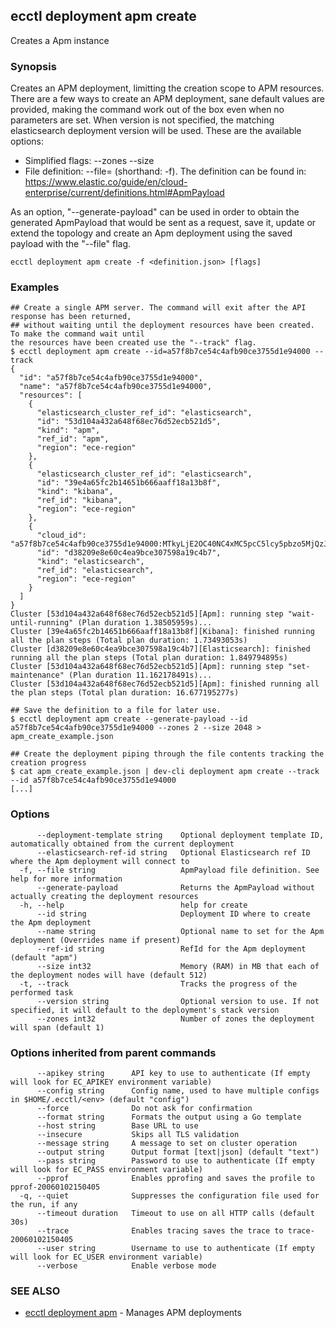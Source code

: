 ## ecctl deployment apm create

Creates a Apm instance

### Synopsis

Creates an APM deployment, limitting the creation scope to APM resources.
There are a few ways to create an APM deployment, sane default values are provided, making
the command work out of the box even when no parameters are set. When version is not specified,
the matching elasticsearch deployment version will be used. These are the available options:

  * Simplified flags: --zones <zone count> --size <node memory in MB>
  * File definition: --file=<file path> (shorthand: -f). The definition can be found in:
    https://www.elastic.co/guide/en/cloud-enterprise/current/definitions.html#ApmPayload

As an option, "--generate-payload" can be used in order to obtain the generated ApmPayload
that would be sent as a request, save it, update or extend the topology and create an Apm
deployment using the saved payload with the "--file" flag.

```
ecctl deployment apm create -f <definition.json> [flags]
```

### Examples

```
## Create a single APM server. The command will exit after the API response has been returned, 
## without waiting until the deployment resources have been created. To make the command wait until
the resources have been created use the "--track" flag.
$ ecctl deployment apm create --id=a57f8b7ce54c4afb90ce3755d1e94000 --track
{
  "id": "a57f8b7ce54c4afb90ce3755d1e94000",
  "name": "a57f8b7ce54c4afb90ce3755d1e94000",
  "resources": [
    {
      "elasticsearch_cluster_ref_id": "elasticsearch",
      "id": "53d104a432a648f68ec76d52ecb521d5",
      "kind": "apm",
      "ref_id": "apm",
      "region": "ece-region"
    },
    {
      "elasticsearch_cluster_ref_id": "elasticsearch",
      "id": "39e4a65fc2b14651b666aaff18a13b8f",
      "kind": "kibana",
      "ref_id": "kibana",
      "region": "ece-region"
    },
    {
      "cloud_id": "a57f8b7ce54c4afb90ce3755d1e94000:MTkyLjE2OC40NC4xMC5pcC5lcy5pbzo5MjQzJGQzODIwOWU4ZTYwYzRlYTliY2UzMDc1OThhMTljNGI3JDM5ZTRhNjVmYzJiMTQ2NTFiNjY2YWFmZjE4YTEzYjhm",
      "id": "d38209e8e60c4ea9bce307598a19c4b7",
      "kind": "elasticsearch",
      "ref_id": "elasticsearch",
      "region": "ece-region"
    }
  ]
}
Cluster [53d104a432a648f68ec76d52ecb521d5][Apm]: running step "wait-until-running" (Plan duration 1.38505959s)...
Cluster [39e4a65fc2b14651b666aaff18a13b8f][Kibana]: finished running all the plan steps (Total plan duration: 1.73493053s)
Cluster [d38209e8e60c4ea9bce307598a19c4b7][Elasticsearch]: finished running all the plan steps (Total plan duration: 1.849794895s)
Cluster [53d104a432a648f68ec76d52ecb521d5][Apm]: running step "set-maintenance" (Plan duration 11.162178491s)...
Cluster [53d104a432a648f68ec76d52ecb521d5][Apm]: finished running all the plan steps (Total plan duration: 16.677195277s)

## Save the definition to a file for later use.
$ ecctl deployment apm create --generate-payload --id a57f8b7ce54c4afb90ce3755d1e94000 --zones 2 --size 2048 > apm_create_example.json

## Create the deployment piping through the file contents tracking the creation progress
$ cat apm_create_example.json | dev-cli deployment apm create --track --id a57f8b7ce54c4afb90ce3755d1e94000
[...]
```

### Options

```
      --deployment-template string    Optional deployment template ID, automatically obtained from the current deployment
      --elasticsearch-ref-id string   Optional Elasticsearch ref ID where the Apm deployment will connect to
  -f, --file string                   ApmPayload file definition. See help for more information
      --generate-payload              Returns the ApmPayload without actually creating the deployment resources
  -h, --help                          help for create
      --id string                     Deployment ID where to create the Apm deployment
      --name string                   Optional name to set for the Apm deployment (Overrides name if present)
      --ref-id string                 RefId for the Apm deployment (default "apm")
      --size int32                    Memory (RAM) in MB that each of the deployment nodes will have (default 512)
  -t, --track                         Tracks the progress of the performed task
      --version string                Optional version to use. If not specified, it will default to the deployment's stack version
      --zones int32                   Number of zones the deployment will span (default 1)
```

### Options inherited from parent commands

```
      --apikey string      API key to use to authenticate (If empty will look for EC_APIKEY environment variable)
      --config string      Config name, used to have multiple configs in $HOME/.ecctl/<env> (default "config")
      --force              Do not ask for confirmation
      --format string      Formats the output using a Go template
      --host string        Base URL to use
      --insecure           Skips all TLS validation
      --message string     A message to set on cluster operation
      --output string      Output format [text|json] (default "text")
      --pass string        Password to use to authenticate (If empty will look for EC_PASS environment variable)
      --pprof              Enables pprofing and saves the profile to pprof-20060102150405
  -q, --quiet              Suppresses the configuration file used for the run, if any
      --timeout duration   Timeout to use on all HTTP calls (default 30s)
      --trace              Enables tracing saves the trace to trace-20060102150405
      --user string        Username to use to authenticate (If empty will look for EC_USER environment variable)
      --verbose            Enable verbose mode
```

### SEE ALSO

* [ecctl deployment apm](ecctl_deployment_apm.md)	 - Manages APM deployments

